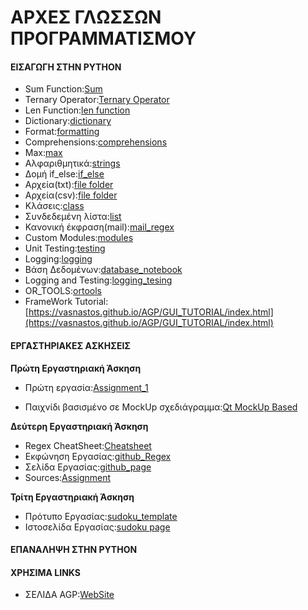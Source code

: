 # ΑΡΧΕΣ ΓΛΩΣΣΩΝ ΠΡΟΓΡΑΜΜΑΤΙΣΜΟΥ

#### ΕΙΣΑΓΩΓΗ ΣΤΗΝ PYTHON
    
 * Sum Function:[Sum](Basics/sum)
 * Ternary Operator:[Ternary Operator](Basics/ternary_operator.py)
 * Len Function:[len function](Basics/len.py)
 * Dictionary:[dictionary](Basics/dictionary.py)
 * Format:[formatting](Basics/format.py)
 * Comprehensions:[comprehensions](Basics/comprehensions.py)
 * Max:[max](Basics/max.py)
* Αλφαριθμητικά:[strings](Basics/strings.py)
* Δομή if_else:[if_else](Basics/if_else.py)
* Αρχεία(txt):[file folder](Basics/file(txt))
* Αρχεία(csv):[file folder](Basics/file(csv))
* Κλάσεις:[class](Basics/class.py)
* Συνδεδεμένη λίστα:[list](Basics/linked_list.py)
* Κανονική έκφραση(mail):[mail_regex](Basics/mail.py)
* Custom Modules:[modules](Basics/modules)
* Unit Testing:[testing](Basics/testing.py)
* Logging:[logging](Basics/Logging.py)
 * Βάση Δεδομένων:[database_notebook](Basics/database.ipynb)
 * Logging and Testing:[logging_tesing](Logs_And_Tests)
 * OR_TOOLS:[ortools](OR_TOOLS)
 * FrameWork Tutorial:[https://vasnastos.github.io/AGP/GUI_TUTORIAL/index.html](https://vasnastos.github.io/AGP/GUI_TUTORIAL/index.html)


#### ΕΡΓΑΣΤΗΡΙΑΚΕΣ ΑΣΚΗΣΕΙΣ

**Πρώτη Εργαστηριακή Άσκηση**
    
* Πρώτη εργασία:[Assignment_1](ASSIGNMENT_1)
    
* Παιχνίδι βασισμένο σε MockUp σχεδιάγραμμα:[Qt MockUp Based](RPS_MockUp)
    
**Δεύτερη Εργαστηριακή Άσκηση**
  
  * Regex CheatSheet:[Cheatsheet](https://cheatography.com/davechild/cheat-sheets/regular-expressions/pdf_bw/)
  * Εκφώνηση Εργασίας:[github_Regex](https://chgogos.github.io/dituoi_agp/resources/agp_assignment20210329.pdf)
  * Σελίδα Εργασίας:[github_page](https://vasnastos.github.io/Assignment_AGP/)
  * Sources:[Assignment](https://github.com/vasnastos/Assignment_AGP)
 

**Τρίτη Εργαστηριακή Άσκηση**
   * Πρότυπο Εργασίας:[sudoku_template](https://github.com/vasnastos/AGP/raw/master/Assignment_3/assignmentDitSudoku.zip)
   * Ιστοσελίδα Εργασίας:[sudoku page](https://vasnastos.github.io/DITUOI_AGP_SUDOKU/)

#### ΕΠΑΝΑΛΗΨΗ ΣΤΗΝ PYTHON



#### ΧΡΗΣΙΜΑ LINKS

* ΣΕΛΙΔΑ AGP:[WebSite](https://vasnastos.github.io/AGP/)
